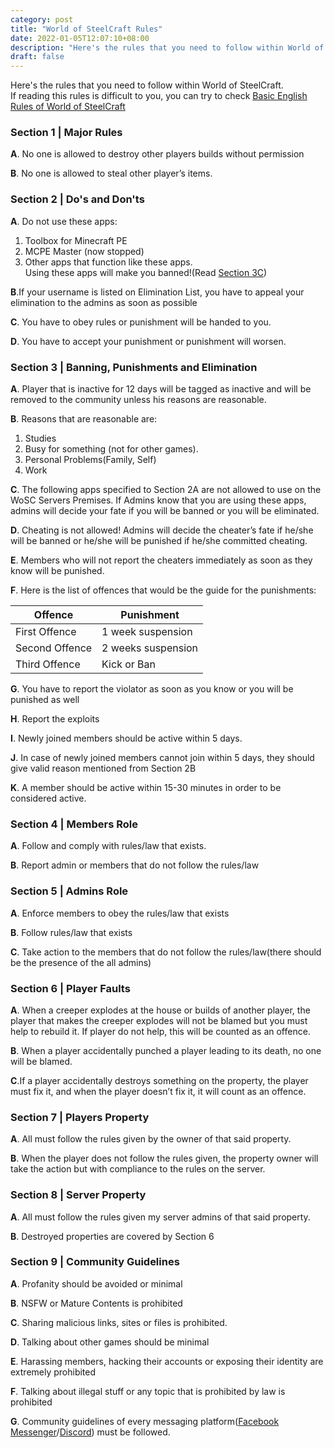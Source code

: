 ```yaml
---
category: post
title: "World of SteelCraft Rules"
date: 2022-01-05T12:07:10+08:00
description: "Here's the rules that you need to follow within World of SteelCraft."
draft: false
---
```

Here's the rules that you need to follow within World of SteelCraft.  
If reading this rules is difficult to you, you can try to check [Basic English Rules of World of SteelCraft](/rules/en/basic)
<div class="padding border" id="section-1" >

### Section 1 | Major Rules
**A**. No one is allowed to destroy other players builds without permission  

**B**. No one is allowed to steal other player’s items. 
</div>
<div class="padding border" id="section-2" >

### Section 2 | Do's and Don'ts
**A**. Do not use these apps:
1. Toolbox for Minecraft PE
2. MCPE Master (now stopped)
3. Other apps that function like these apps.  
Using these apps will make you banned!(Read [Section 3C](#section-3))

**B**.If your username is listed on Elimination List, you have to appeal your elimination to the admins as soon as possible  

**C**. You have to obey rules or punishment will be handed to you.  

**D**. You have to accept your punishment or punishment will worsen.  
</div>
<div class="padding border" id="section-3" >

### Section 3 | Banning, Punishments and Elimination

**A**. Player that is inactive for 12 days will be tagged as inactive and will be removed to the community unless his reasons are reasonable.  

**B**. Reasons that are reasonable are:  
1. Studies
2. Busy for something (not for other games). 
3. Personal Problems(Family, Self)
4. Work  

**C**. The following apps specified to Section 2A are not allowed to use on the WoSC Servers Premises. If  Admins know that you are using these apps, admins will decide your fate if you will be banned or you will be eliminated.

**D**. Cheating is not allowed! Admins will decide the cheater’s fate if he/she will be banned or  he/she will be punished if he/she committed cheating.  

**E**. Members who will not report the cheaters immediately as soon as they know will be punished.  

**F**. Here is the list of offences that would be the guide for the punishments:

|     Offence     |     Punishment     |
|-----------------|--------------------|
|  First Offence  | 1 week suspension  |
|  Second Offence | 2 weeks suspension |
|  Third Offence  | Kick or Ban        |

**G**. You have to report the violator as soon as you know or you will be punished as well  

**H**. Report the exploits

**I**. Newly joined members should be active within 5 days.  

**J**. In case of newly joined members cannot join within 5 days, they should give valid reason mentioned from Section 2B  

**K**.  A member should be active within 15-30 minutes in order to be considered active.  
</div>
<div class="padding border" id="section-4" >

### Section 4 | Members Role
**A**. Follow and comply with rules/law that exists.  

**B**. Report admin or members that do not follow the rules/law
</div>
<div class="padding border" id="section-5" >

### Section 5 | Admins Role
**A**. Enforce members to obey the rules/law that exists  

**B**. Follow rules/law that exists  

**C**. Take action to the members that do not follow the rules/law(there should be the presence of the all admins)
</div>
<div class="padding border" id="section-6" >

### Section 6 | Player Faults
**A**. When a creeper explodes at the house or builds of another player, the player that makes the creeper explodes will not be blamed but you must help to rebuild it. If player do not help, this will be counted as an offence. 

**B**. When a player accidentally punched a  player leading to its death, no one will be blamed.

**C**.If a player accidentally destroys something on the property, the player must fix it, and when the player doesn’t fix it, it will count as an offence.
</div>
<div class="padding border" id="section-7" >

### Section 7 | Players Property
**A**. All must follow the rules given by the owner of that said property.

**B**. When the player does not follow the rules given, the property owner will take the action but with compliance to the rules on the server.
</div>
<div class="padding border" id="section-8" >

### Section 8 | Server Property  
**A**. All must follow the rules given my server admins of that said property.

**B**. Destroyed properties are covered by Section 6
</div>
<div class="padding border" id="section-9" >

### Section 9 | Community Guidelines

**A**. Profanity should be avoided or minimal

**B**. NSFW or Mature Contents is prohibited

**C**. Sharing malicious links, sites or files is prohibited.

**D**. Talking about other games should be minimal

**E**. Harassing members, hacking their accounts or exposing their identity are extremely prohibited

**F**. Talking about illegal stuff or any topic that is prohibited by law is prohibited

**G**. Community guidelines of every messaging platform([Facebook Messenger](https://www.facebook.com/communitystandards/introduction)/[Discord](https://discord.com/guidelines)) must be followed.
</div>